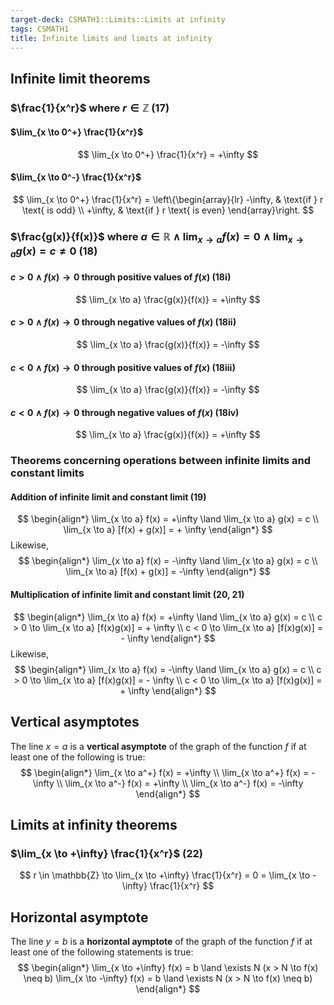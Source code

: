 ```yaml
---
target-deck: CSMATH1::Limits::Limits at infinity
tags: CSMATH1
title: Infinite limits and limits at infinity
---
```


## Infinite limit theorems

### $\frac{1}{x^r}$ where $r \in \mathbb{Z}$ (17)

#### $\lim_{x \to 0^+} \frac{1}{x^r}$

$$
\lim_{x \to 0^+} \frac{1}{x^r} = +\infty
$$
<!--ID: 1706793211587-->

#### $\lim_{x \to 0^-} \frac{1}{x^r}$

$$
\lim_{x \to 0^+} \frac{1}{x^r} = \left\{\begin{array}{lr}
-\infty, & \text{if } r \text{ is odd} \\
+\infty, & \text{if } r \text{ is even} 
\end{array}\right.
$$
<!--ID: 1706793211594-->

### $\frac{g(x)}{f(x)}$ where $a \in \mathbb{R} \land \lim_{x \to a} f(x)=0 \land \lim_{x \to a} g(x)=c \neq0$ (18)

#### $c > 0 \land f(x) \to 0$ through positive values of $f(x)$ (18i)

$$
\lim_{x \to a} \frac{g(x)}{f(x)} = +\infty
$$
<!--ID: 1706696346761-->

#### $c > 0 \land f(x) \to 0$ through negative values of $f(x)$ (18ii)

$$
\lim_{x \to a} \frac{g(x)}{f(x)} = -\infty
$$
<!--ID: 1706696346767-->

#### $c < 0 \land f(x) \to 0$ through positive values of $f(x)$ (18iii)

$$
\lim_{x \to a} \frac{g(x)}{f(x)} = -\infty
$$
<!--ID: 1706696346771-->

#### $c < 0 \land f(x) \to 0$ through negative values of $f(x)$ (18iv)

$$
\lim_{x \to a} \frac{g(x)}{f(x)} = +\infty
$$
<!--ID: 1706696346775-->

### Theorems concerning operations between infinite limits and constant limits

#### Addition of infinite limit and constant limit (19)

$$
\begin{align*}
\lim_{x \to a} f(x) = +\infty \land \lim_{x \to a} g(x) = c \\
\lim_{x \to a} [f(x) + g(x)] = + \infty
\end{align*}
$$
Likewise,
$$
\begin{align*}
\lim_{x \to a} f(x) = -\infty \land \lim_{x \to a} g(x) = c \\
\lim_{x \to a} [f(x) + g(x)] = -\infty
\end{align*}
$$
<!--ID: 1706792001180-->

#### Multiplication of infinite limit and constant limit (20, 21)

$$
\begin{align*}
\lim_{x \to a} f(x) = +\infty \land \lim_{x \to a} g(x) = c \\
c > 0 \to \lim_{x \to a} [f(x)g(x)] = + \infty \\
c < 0 \to \lim_{x \to a} [f(x)g(x)] = - \infty
\end{align*}
$$
Likewise,
$$
\begin{align*}
\lim_{x \to a} f(x) = -\infty \land \lim_{x \to a} g(x) = c \\
c > 0 \to \lim_{x \to a} [f(x)g(x)] = - \infty \\
c < 0 \to \lim_{x \to a} [f(x)g(x)] = + \infty
\end{align*}
$$
<!--ID: 1706793211597-->

## Vertical asymptotes

The line $x = a$ is a **vertical asymptote** of the graph of the function $f$ if at least one of the following is true:
$$
\begin{align*}
\lim_{x \to a^+} f(x) = +\infty \\
\lim_{x \to a^+} f(x) = -\infty \\
\lim_{x \to a^-} f(x) = +\infty \\
\lim_{x \to a^-} f(x) = -\infty
\end{align*}
$$
<!--ID: 1706793211601-->

## Limits at infinity theorems

### $\lim_{x \to +\infty} \frac{1}{x^r}$ (22)

$$
r \in \mathbb{Z} \to \lim_{x \to +\infty} \frac{1}{x^r} = 0 = \lim_{x \to -\infty} \frac{1}{x^r}
$$
<!--ID: 1706793211604-->

## Horizontal asymptote

The line $y = b$ is a **horizontal aymptote** of the graph of the function $f$ if at least one of the following statements is true:
$$
\begin{align*}
\lim_{x \to +\infty} f(x) = b \land \exists N (x > N \to f(x) \neq b)
\lim_{x \to -\infty} f(x) = b \land \exists N (x > N \to f(x) \neq b)
\end{align*}
$$
<!--ID: 1706793211609-->
